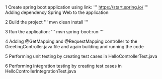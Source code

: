 1 Create spring boot application using link: ''' https://start.spring.io/ ''' Adding dependency Spring Web to the application 

2 Build the project 
''' 
mvn clean install 
'''

3 Run the application: 
''' 
mvn spring-boot:run 
'''

4 Adding @GetMapping and @RequestMapping controller to the GreetingController.java file and again building and running the code

5 Performing unit testing by creating test cases in HelloControllerTest.java

6 Performing integration testing by creating test cases in HelloControllerIntegrationTest.java